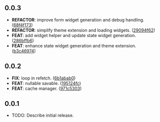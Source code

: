 ## 0.0.3

 - **REFACTOR**: improve form widget generation and debug handling. ([68f4f173](https://github.com/pckimlong/kimapp/commit/68f4f173c56e42fbd96d596bef6601a0af354035))
 - **REFACTOR**: simplify theme extension and loading widgets. ([29094f62](https://github.com/pckimlong/kimapp/commit/29094f622218081e0b38678f9f3fed96ab8319c0))
 - **FEAT**: add widget helper and update state widget generation. ([286bffb6](https://github.com/pckimlong/kimapp/commit/286bffb6db577bd4612dc31a930d8c2db51b1c9b))
 - **FEAT**: enhance state widget generation and theme extension. ([b3c46974](https://github.com/pckimlong/kimapp/commit/b3c46974e789a0c5f36cd127427f961e354b992e))

## 0.0.2

 - **FIX**: loop in refetch. ([6b1abab0](https://github.com/pckimlong/kimapp/commit/6b1abab0dcd243a06905ff9380759de9ae724f4c))
 - **FEAT**: nullable savable. ([195124fc](https://github.com/pckimlong/kimapp/commit/195124fc7168b228386273ea982841cfc96f4ed6))
 - **FEAT**: cache manager. ([971c5303](https://github.com/pckimlong/kimapp/commit/971c53037064dea57ab047b8da0d8cf256e241fe))

## 0.0.1

* TODO: Describe initial release.

